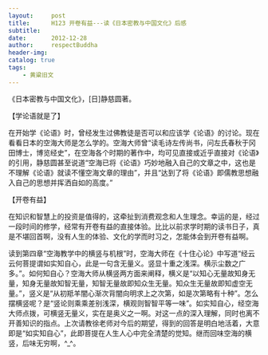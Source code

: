 ```yaml
---
layout:     post
title:      H123 开卷有益---读《日本密教与中国文化》后感
subtitle:   
date:       2012-12-28
author:     respectBuddha
header-img: 
catalog: true
tags:
    - 黄粱旧文
---
```


《日本密教与中国文化》，[日]静慈圆著。

【学论语就是了】

在开始学《论语》时，曾经发生过佛教徒是否可以和应该学《论语》的讨论。现在看看日本的空海大师是怎么学的。空海大师曾“读毛诗左传尚书，问左氏春秋于冈田博士，博览经史”，在空海各个时期的著作中，均可见直接或近乎直接对《论语》的引用，静慈圆甚至说道“空海已将《论语》巧妙地融入自己的文章之中，这也是不理解《论语》就读不懂空海文章的理由”，并且“达到了将《论语》即儒教思想融入自己的思想并挥洒自如的高度。”

【开卷有益】

在知识和智慧上的投资是值得的，这牵扯到消费观念和人生理念。幸运的是，经过一段时间的修学，经常有开卷有益的直接体验。比比以前求学时期的读书日子，真是不堪回首啊，没有人生的体验、文化的学而时习之，怎能体会到开卷有益啊。

读到第四章“空海教学中的横竖与机根”时，空海大师在《十住心论》中写道“经云云何菩提谓如实知自心，此是一句含无量义。竖显十重之浅深。横示尘数之广多。”。如何知自心？空海大师从横竖两方面来阐释，横义是“以知心无量故知身无量，知身无量故知智无量，知智无量故即知众生无量。知众生无量故即知虚空无量。”，竖义是“从初羝羊闇心渐次背闇向明求上之次第，如是次第略有十种”。怎么摆横竖呢？是“竖论则乘乘差别浅深，横观则智智平等一味”。如实知自心，经空海大师点拨，可横竖无量义，实在是奥义之一啊。对这一点的深入理解，同时也离不开善知识的指点。上次请教徐老师对今后的期望，得到的回答是明白地活着，大意即是“如实知自心”，此即菩提在人生人心中完全清楚的觉知。继而回味空海的横竖，后味无穷啊，^_^。
